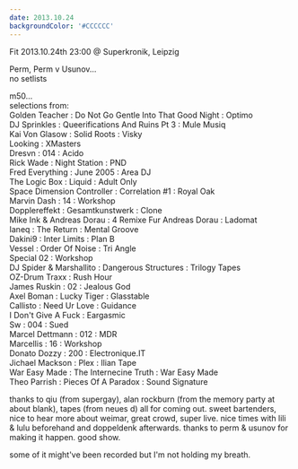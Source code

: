 ```yaml
---
date: 2013.10.24
backgroundColor: '#CCCCCC'
---
```


Fit 2013.10.24th 23:00 @ Superkronik, Leipzig  

Perm, Perm v Usunov...  
no setlists  

m50...  
selections from:  
Golden Teacher : Do Not Go Gentle Into That Good Night : Optimo  
DJ Sprinkles : Queerifications And Ruins Pt 3 : Mule Musiq  
Kai Von Glasow : Solid Roots : Visky  
Looking : XMasters  
Dresvn : 014 : Acido  
Rick Wade : Night Station : PND  
Fred Everything : June 2005 : Area DJ  
The Logic Box : Liquid : Adult Only  
Space Dimension Controller : Correlation #1 : Royal Oak  
Marvin Dash : 14 : Workshop  
Dopplereffekt : Gesamtkunstwerk : Clone  
Mike Ink & Andreas Dorau : 4 Remixe Fur Andreas Dorau : Ladomat  
Ianeq : The Return : Mental Groove  
Dakini9 : Inter Limits : Plan B  
Vessel : Order Of Noise : Tri Angle  
Special 02 : Workshop  
DJ Spider & Marshallito : Dangerous Structures : Trilogy Tapes  
OZ-Drum Traxx : Rush Hour  
James Ruskin : 02 : Jealous God  
Axel Boman : Lucky Tiger : Glasstable  
Callisto : Need Ur Love : Guidance  
I Don't Give A Fuck : Eargasmic  
Sw : 004 : Sued  
Marcel Dettmann : 012 : MDR  
Marcellis : 16 : Workshop  
Donato Dozzy : 200 : Electronique.IT  
Jichael Mackson : Plex : Ilian Tape  
War Easy Made : The Internecine Truth : War Easy Made  
Theo Parrish : Pieces Of A Paradox : Sound Signature  

thanks to qiu (from supergay), alan rockburn (from the memory party at about blank), tapes (from neues d) all for coming out. sweet bartenders, nice to hear more about weimar, great crowd, super live. nice times with lili & lulu beforehand and doppeldenk afterwards. thanks to perm & usunov for making it happen. good show.  

some of it might've been recorded but I'm not holding my breath.